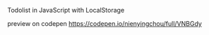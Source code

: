 Todolist in JavaScript with LocalStorage

preview on codepen
https://codepen.io/nienyingchou/full/VNBGdy
